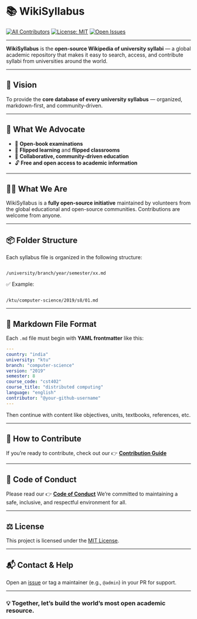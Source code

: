 
# 📚 WikiSyllabus

[![All Contributors](https://img.shields.io/badge/all_contributors-∞-orange.svg?style=flat-square)](#contributors)
[![License: MIT](https://img.shields.io/badge/license-MIT-blue.svg)](./LICENSE)
[![Open Issues](https://img.shields.io/github/issues/The-Purple-Movement/WikiSyllabus)](https://github.com/The-Purple-Movement/WikiSyllabus/issues)

---

**WikiSyllabus** is the **open-source Wikipedia of university syllabi** — a global academic repository that makes it easy to search, access, and contribute syllabi from universities around the world.

---

## 🌟 Vision

To provide the **core database of every university syllabus** — organized, markdown-first, and community-driven.

---

## 💬 What We Advocate

- 📖 **Open-book examinations**
- 🔁 **Flipped learning** and **flipped classrooms**
- 🤝 **Collaborative, community-driven education**
- 🔓 **Free and open access to academic information**

---

## 🧑‍💻 What We Are

WikiSyllabus is a **fully open-source initiative** maintained by volunteers from the global educational and open-source communities. Contributions are welcome from anyone.

---

## 📦 Folder Structure

Each syllabus file is organized in the following structure:

```

/university/branch/year/semester/xx.md

```

✅ Example:

```

/ktu/computer-science/2019/s8/01.md

````

---

## 📝 Markdown File Format

Each `.md` file must begin with **YAML frontmatter** like this:

```yaml
---
country: "india"
university: "ktu"
branch: "computer-science"
version: "2019"
semester: 8
course_code: "cst402"
course_title: "distributed computing"
language: "english"
contributor: "@your-github-username"
---
````

Then continue with content like objectives, units, textbooks, references, etc.

---

## 🙌 How to Contribute

If you’re ready to contribute, check out our 👉 [**Contribution Guide**](./CONTRIBUTION.md)

---

## 🤝 Code of Conduct

Please read our 👉 [**Code of Conduct**](./CODE_OF_CONDUCT.md)
We’re committed to maintaining a safe, inclusive, and respectful environment for all.

---

## ⚖ License

This project is licensed under the [MIT License](./LICENSE).

---

## 📬 Contact & Help

Open an [issue](https://github.com/The-Purple-Movement/WikiSyllabus/issues) or tag a maintainer (e.g., `@admin`) in your PR for support.

---

### 💡 Together, let’s build the world’s most open academic resource.
